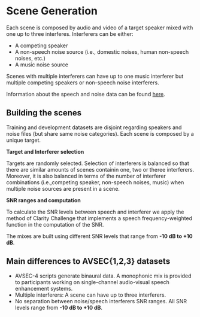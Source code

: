 # Scene Generation

Each scene is composed by audio and video of a target speaker mixed with one up to three interferes. 
Interferers can be either:
- A competing speaker
- A non-speech noise source (i.e., domestic noises, human non-speech noises, etc.)
- A music noise source

Scenes with multiple interferers can have up to one music interferer but multiple competing speakers or non-speech noise interferers. 

Information about the speech and noise data can be found [here](https://challenge.cogmhear.org/#/challenge-data/data-spec).

## Building the scenes

Training and development datasets are disjoint regarding speakers and noise files (but share same noise categories). 
Each scene is composed by a unique target.

**Target and Interferer selection**

Targets are randomly selected. Selection of interferers is balanced so that there are similar amounts of scenes containin one, two or theree interferers. Moreover, it is also balanced in terms of the number of interferer combinations (i.e.,competing speaker, non-speech noises, music) when multiple noise sources are present in a scene. 

**SNR ranges and computation**

To calculate the SNR levels between speech and interferer we apply the method of Clarity Challenge that implements a speech frequency-weighted function in the computation of the SNR. 

The mixes are built using different SNR levels that range from **-10 dB to +10 dB**.


## Main differences to AVSEC{1,2,3} datasets

- AVSEC-4 scripts generate binaural data. A monophonic mix is provided to participants working on single-channel audio-visual speech enhancement systems.
- Multiple interferers: A scene can have up to three interferers. 
- No separation between noise/speech interferers SNR ranges. All SNR levels range from **-10 dB to +10 dB**.


[//]: # (## Basic stats of train/dev sets)

[//]: # ()
[//]: # (Duration of target files:)

[//]: # (- Target files have different durations. They range from 0.6 seconds to  )